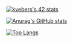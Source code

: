[![kvebers's 42 stats](https://badge42.vercel.app/api/v2/clhazlfy3003508mmh53tnkrc/stats?cursusId=21&coalitionId=158)](https://github.com/JaeSeoKim/badge42)

[![Anurag's GitHub stats](https://github-readme-stats.vercel.app/api?username=kvebers)](https://github.com/kvebers/github-readme-stats)

[![Top Langs](https://github-readme-stats.vercel.app/api/top-langs/?username=kvebers)](https://github.com/kvebers/github-readme-stats)
